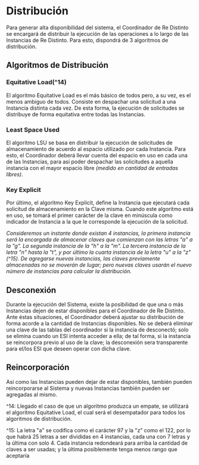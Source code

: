 # Distribución

Para generar alta disponibilidad del sistema, el Coordinador de Re Distinto se encargará de distribuir la ejecución de las operaciones a lo largo de las Instancias de Re Distinto. Para esto, dispondrá de 3 algoritmos de distribución.

## Algoritmos de Distribución

### Equitative Load\(^14\)

El algoritmo Equitative Load es el más básico de todos pero, a su vez, es el menos ambiguo de todos. Consiste en despachar una solicitud a una Instancia distinta cada vez. De esta forma, la ejecución de solicitudes se distribuye de forma equitativa entre todas las Instancias.

### Least Space Used

El algoritmo LSU se basa en distribuir la ejecución de solicitudes de almacenamiento de acuerdo al espacio utilizado por cada Instancia. Para esto, el Coordinador deberá llevar cuenta del espacio en uso en cada una de las Instancias, para así poder despachar las solicitudes a aquella instancia con el mayor espacio libre _\(medido en cantidad de entradas libres\)_.

### Key Explicit

Por último, el algoritmo Key Explicit, define la Instancia que ejecutará cada solicitud de almacenamiento en la Clave misma. Cuando este algoritmo está en uso, se tomará el primer carácter de la clave en minúscula como indicador de Instancia a la que le corresponde la ejecución de la solicitud.

_Consideremos un instante donde existan 4 instancias, la primera instancia será la encargada de almacenar claves que comienzan con las letras "a" a la "g". La segunda instancia de la "h" a la "m". La tercera instancia de la letra "n" hasta la "t", y por último la cuarta instancia de la letra "u" a la "z"\(^15\). De agregarse nuevas instancias, las claves previamente almacenadas no se moverán de lugar; pero nuevas claves usarán el nuevo número de instancias para calcular la distribución._

## Desconexión

Durante la ejecución del Sistema, existe la posibilidad de que una o más Instancias dejen de estar disponibles para el Coordinador de Re Distinto. Ante éstas situaciones, el Coordinador deberá ajustar su distribución de forma acorde a la cantidad de Instancias disponibles. No se deberá eliminar una clave de las tablas del coordinador si la instancia de desconectó; solo se elimina cuando un ESI intenta acceder a ella; de tal forma, si la instancia se reincorpora previo al uso de la clave; la desconexión sera transparente para el/los ESI que deseen operar con dicha clave.

## Reincorporación

Así como las Instancias pueden dejar de estar disponibles, también pueden reincorporarse al Sistema y nuevas Instancias también pueden ser agregadas al mismo.

^14: Llegado el caso de que un algoritmo produzca un empate, se utilizará el algoritmo Equitative Load, el cual será el desempatador para todos los algoritmos de distribución.

^15: La letra "a" se codifica como el carácter 97 y la "z" como el 122, por lo que habrá 25 letras a ser divididas en 4 instancias, cada una con 7 letras y la última con solo 4. Cada instancia redondeará para arriba la cantidad de claves a ser usadas; y la última posiblemente tenga menos rango que aceptaría

